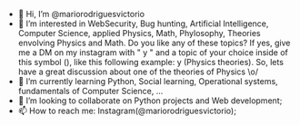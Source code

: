 - 👋 Hi, I’m @mariorodriguesvictorio
- 👀 I’m interested in WebSecurity, Bug hunting, Artificial Intelligence, Computer Science, applied Physics, Math, Phylosophy, Theories envolving Physics and Math. Do you like any of these topics? If yes, give me a DM on my instagram with " y " and a topic of your choice inside of this symbol (), like this following example: y (Physics theories). So, lets have a great discussion about one of the theories of Physics \o/
- 🌱 I’m currently learning Python, Social learning, Operational systems, fundamentals of Computer Science, ...
- 💞️ I’m looking to collaborate on Python projects and Web development;
- 📫 How to reach me: Instagram(@mariorodriguesvictorio);

<!---
mariorodriguesvictorio/mariorodriguesvictorio is a ✨ special ✨ repository because its `README.md` (this file) appears on your GitHub profile.
You can click the Preview link to take a look at your changes.
--->
